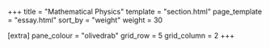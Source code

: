 +++
title = "Mathematical Physics"
template = "section.html"
page_template = "essay.html"
sort_by = "weight"
weight = 30

[extra]
pane_colour = "olivedrab"
grid_row = 5
grid_column = 2
+++
